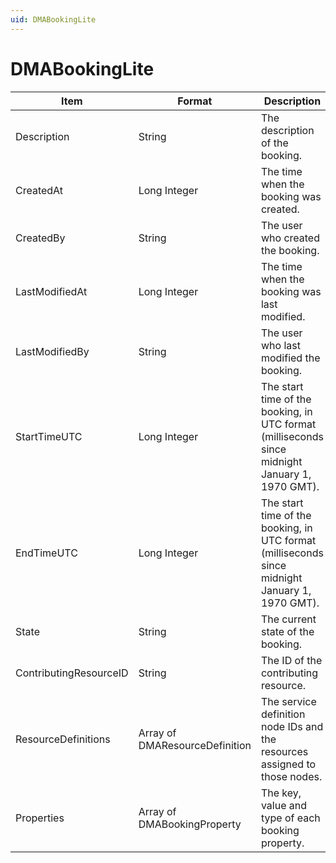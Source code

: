 ```yaml
---
uid: DMABookingLite
---
```


# DMABookingLite

| Item           | Format       | Description     |
|----------------|--------------|-----------------|
| Description    | String       | The description of the booking. |
| CreatedAt      | Long Integer | The time when the booking was created. |
| CreatedBy      | String       | The user who created the booking. |
| LastModifiedAt | Long Integer | The time when the booking was last modified. |
| LastModifiedBy | String       | The user who last modified the booking. |
| StartTimeUTC   | Long Integer | The start time of the booking, in UTC format (milliseconds since midnight January 1, 1970 GMT). |
| EndTimeUTC     | Long Integer | The start time of the booking, in UTC format (milliseconds since midnight January 1, 1970 GMT). |
| State          | String       | The current state of the booking. |
| ContributingResourceID | String | The ID of the contributing resource. |
| ResourceDefinitions    | Array of DMAResourceDefinition | The service definition node IDs and the resources assigned to those nodes. |
| Properties             | Array of DMABookingProperty    | The key, value and type of each booking property. |
